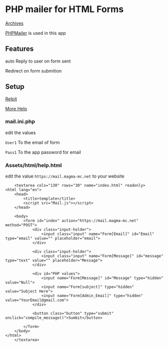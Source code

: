 # PHP mailer for HTML Forms

[Archives](http://magma-mc.net/Archive/Mailer/)

[PHPMailer](https://github.com/PHPMailer/PHPMailer) is used in this app

## Features

auto Reply to user on form sent

Redirect on form submition

## Setup

[Relpit](https://replit.com/~)

[More Help](https://mail.magma-mc.net/Assets/html/help.html)

### mail.ini.php

edit the values

`User1` To the email of form

`Pass1` To the app password for email


### Assets/html/help.html

edit the value `https://mail.magma-mc.net` to your website

        <textarea cols="130" rows="30" name="index.html" readonly>
    <html lang="en">
        <head>
            <title>template</title>
            <script src="Mail.js"></script>
        </head>
        
        <body>
            <form id="index" action="https://mail.magma-mc.net" method="POST">
                <div class="input-holder">
                    <input class="input" name="Form[Email]" id="Email" type="email" value="" placeholder="email">
                </div>

                <div class="input-holder">
                    <input class="input" name="Form[Message]" id="message" type="text" value="" placeholder="Message">
                </div>

                <div id="PHP values">
                    <input name="Form[Message]" id="Message" type="hidden" value="Null">
                    <input name="Form[subject]" type="hidden" value="Subject Here">
                    <input name="Form[Admin_Email]" type="hidden" value="YourEmail@gmail.com">
                </div>

                <button class="button" type="submit" onclick="compile_message()">Sumbit</button>

            </form>
        </body>
    </html>
        </textarea>

